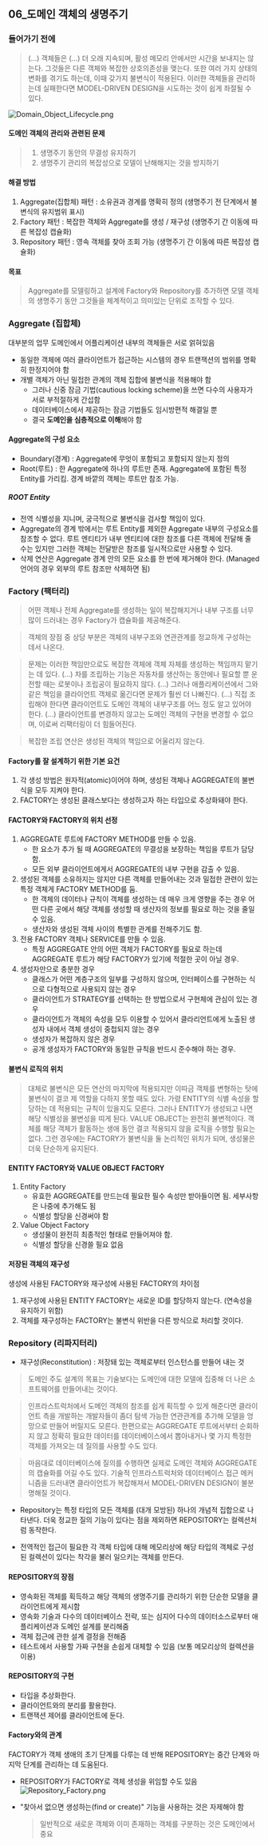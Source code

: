 ## 06_도메인 객체의 생명주기

### 들어가기 전에
> (...) 객체들은 (...) 더 오래 지속되며, 활성 메모리 안에서만 시간을 보내지는 않는다. 그것들은 다른 객체와 복잡한 상호의존성을 맺는다. 또한 여러 가지 상태의 변화를 겪기도 하는데, 이때 갖가지 불변식이 적용된다. 이러한 객체들을 관리하는데 실패한다면 MODEL-DRIVEN DESIGN을 시도하는 것이 쉽게 좌절될 수 있다.

![Domain_Object_Lifecycle.png](Domain_Object_Lifecycle.png)

#### 도메인 객체의 관리와 관련된 문제
> 1. 생명주기 동안의 무결성 유지하기
> 2. 생명주기 관리의 복잡성으로 모델이 난해해지는 것을 방지하기

#### 해결 방법
1. Aggregate(집합체) 패턴 : 소유권과 경계를 명확히 정의 (생명주기 전 단계에서 불변식의 유지범위 표시)
2. Factory 패턴 : 복잡한 객체와 Aggregate를 생성 / 재구성 (생명주기 간 이동에 따른 복잡성 캡슐화)
3. Repository 패턴 : 영속 객체를 찾아 조회 가능 (생명주기 간 이동에 따른 복잡성 캡슐화)

#### 목표
> Aggregate를 모델링하고 설계에 Factory와 Repository를 추가하면 모델 객체의 생명주기 동안 그것들을 체계적이고 의미있는 단위로 조작할 수 있다.

### Aggregate (집합체)

대부분의 업무 도메인에서 어플리케이션 내부의 객체들은 서로 얽혀있음
- 동일한 객체에 여러 클라이언트가 접근하는 시스템의 경우 트랜잭션의 범위를 명확히 한정지어야 함
- 개별 객체가 아닌 밀접한 관계의 객체 집합에 불변식을 적용해야 함
  - 그러나 신중 잠금 기법(cautious locking scheme)을 쓰면 다수의 사용자가 서로 부적절하게 간섭함
  - 데이터베이스에서 제공하는 잠금 기법들도 임시방편적 해결일 뿐
  - 결국 **도메인을 심층적으로 이해**해야 함

#### Aggregate의 구성 요소
- Boundary(경계) : Aggregate에 무엇이 포함되고 포함되지 않는지 정의
- Root(루트) : 한 Aggregate에 하나의 루트만 존재. Aggregate에 포함된 특정 Entity를 가리킴. 경계 바깥의 객체는 루트만 참조 가능.

##### ROOT Entity
- 전역 식별성을 지니며, 궁극적으로 불변식을 검사할 책임이 있다.
- Aggregate의 경계 밖에서는 루트 Entity를 제외한 Aggregate 내부의 구성요소를 참조할 수 없다. 루트 엔티티가 내부 엔티티에 대한 참조를 다른 객체에 전달해 줄 수는 있지만 그러한 객체는 전달받은 참조를 일시적으로만 사용할 수 있다.
- 삭제 연산은 Aggregate 경계 안의 모든 요소를 한 번에 제거해야 한다. (Managed 언어의 경우 외부의 루트 참조만 삭제하면 됨) 

### Factory (팩터리)

> 어떤 객체나 전체 Aggregate를 생성하는 일이 복잡해지거나 내부 구조를 너무 많이 드러내는 경우 Factory가 캡슐화를 제공해준다.

> 객체의 장점 중 상당 부분은 객체의 내부구조와 연관관계를 정교하게 구성하는 데서 나온다.

> 문제는 이러한 책임만으로도 복잡한 객체에 객체 자체를 생성하는 책임까지 맡기는 데 있다.
> (...) 차를 조립하는 기능은 자동차를 생산하는 동안에나 필요할 뿐 운전할 때는 로봇이나 조립공이 필요하지 않다.
> (...) 그러나 애플리케이션에서 그와 같은 책임을 클라이언트 객체로 옮긴다면 문제가 훨씬 더 나빠진다.
> (...) 직접 조립해야 한다면 클라이언트도 도메인 객체의 내부구조를 어느 정도 알고 있어야 한다.
> (...) 클라이언트를 변경하지 않고는 도메인 객체의 구현을 변경할 수 없으며, 이로써 리팩터링이 더 힘들어진다.

> 복잡한 조립 연산은 생성된 객체의 책임으로 어울리지 않는다.

#### Factory를 잘 설계하기 위한 기본 요건

1. 각 생성 방법은 원자적(atomic)이어야 하며, 생성된 객체나 AGGREGATE의 불변식을 모두 지켜야 한다.
2. FACTORY는 생성된 클래스보다는 생성하고자 하는 타입으로 추상화돼야 한다.

#### FACTORY와 FACTORY의 위치 선정

1. AGGREGATE 루트에 FACTORY METHOD를 만들 수 있음.
    - 한 요소가 추가 될 때 AGGREGATE의 무결성을 보장하는 책임을 루트가 담당함.
    - 모든 외부 클라이언트에게서 AGGREGATE의 내부 구현을 감출 수 있음.
2. 생성된 객체를 소유하지는 않지만 다른 객체를 만들어내는 것과 밀접한 관련이 있는 특정 객체게 FACTORY METHOD를 둠.
    - 한 객체의 데이터나 규칙이 객체를 생성하는 데 매우 크게 영향을 주는 경우 어떤 다른 곳에서 해당 객체를 생성할 때 생산자의 정보를 필요로 하는 것을 줄일 수 있음.
    - 생산자와 생성된 객체 사이의 특별한 관계를 전해주기도 함.
3. 전용 FACTORY 객체나 SERVICE를 만들 수 있음.
    - 특정 AGGREGATE 안의 어떤 객체가 FACTORY를 필요로 하는데 AGGREGATE 루트가 해당 FACTORY가 있기에 적절한 곳이 아닐 경우.
4. 생성자만으로 충분한 경우
    - 클래스가 어떤 계층구조의 일부를 구성하지 않으며, 인터페이스를 구현하는 식으로 다형적으로 사용되지 않는 경우
    - 클라이언트가 STRATEGY를 선택하는 한 방법으로서 구현체에 관심이 있는 경우
    - 클라이언트가 객체의 속성을 모두 이용할 수 있어서 클라리언트에게 노출된 생성자 내에서 객체 생성이 중첩되지 않는 경우
    - 생성자가 복잡하지 않은 경우
    - 공개 생성자가 FACTORY와 동일한 규칙을 반드시 준수해야 하는 경우.
    
#### 불변식 로직의 위치

> 대체로 불변식은 모든 연산의 마지막에 적용되지만 이따금 객체를 변형하는 탓에 불변식이 결코 제 역할을 다하지 못할 때도 있다.
> 가령 ENTITY의 식별 속성을 할당하는 데 적용되는 규칙이 있을지도 모른다.
> 그러나 ENTITY가 생성되고 나면 해당 식별성을 불변성을 띠게 된다.
> VALUE OBJECT는 완전히 불변적이다. 객체를 해당 객체가 활동하는 생애 동안 결코 적용되지 않을 로직을 수행할 필요는 없다.
> 그런 경우에는 FACTORY가 불변식을 둘 논리적인 위치가 되며, 생성물은 더욱 단순하게 유지된다.

#### ENTITY FACTORY와 VALUE OBJECT FACTORY

1. Entity Factory
    - 유효한 AGGREGATE를 만드는데 필요한 필수 속성만 받아들이면 됨. 세부사항은 나중에 추가해도 됨
    - 식별성 할당을 신경써야 함
2. Value Object Factory
    - 생성물이 완전히 최종적인 형태로 만들어져야 함.
    - 식별성 할당을 신경쓸 필요 없음

#### 저장된 객체의 재구성

생성에 사용된 FACTORY와 재구성에 사용된 FACTORY의 차이점

1. 재구성에 사용된 ENTITY FACTORY는 새로운 ID를 할당하지 않는다. (연속성을 유지하기 위함)
2. 객체를 재구성하는 FACTORY는 불변식 위반을 다른 방식으로 처리할 것이다.

### Repository (리파지터리)

- 재구성(Reconstitution) : 저장돼 있는 객체로부터 인스턴스를 만들어 내는 것

> 도메인 주도 설계의 목표는 기술보다는 도메인에 대한 모델에 집중해 더 나은 소프트웨어를 만들어내는 것이다.

> 인프라스트럭처에서 도메인 객체의 참조를 쉽게 획득할 수 있게 해준다면 클라이언트 측을 개발하는 개발자들이 좀더 탐색 가능한 연관관계를 추가해 모델을 엉망으로 만들어 버릴지도 모른다.
> 한편으로는 AGGREGATE 루트에서부터 순회하지 않고 정확히 필요한 데이터를 데이터베이스에서 뽑아내거나 몇 가지 특정한 객체를 가져오는 데 질의를 사용할 수도 있다.

> 마음대로 데이터베이스에 질의를 수행하면 실제로 도메인 객체와 AGGREGATE의 캡슐화를 어길 수도 있다.
> 기술적 인프라스트럭처와 데이터베이스 접근 메커니즘을 드러내면 클라이언트가 복잡해져서 MODEL-DRIVEN DESIGN이 불분명해질 것이다.

-  Repository는 특정 타입의 모든 객체를 (대개 모방된) 하나의 개념적 집합으로 나타낸다. 더욱 정교한 질의 기능이 있다는 점을 제외하면 REPOSITORY는 컬렉션처럼 동작한다.

-  전역적인 접근이 필요한 각 객체 타입에 대해 메모리상에 해당 타입의 객체로 구성된 컬렉션이 있다는 착각을 불러 일으키는 객체를 만든다.

#### REPOSITORY의 장점

- 영속화된 객체를 획득하고 해당 객체의 생명주기를 관리하기 위한 단순한 모델을 클라이언트에게 제시함
- 영속화 기술과 다수의 데이터베이스 전략, 또는 심지어 다수의 데이터소스로부터 애플리케이션과 도메인 설계를 분리해줌
- 객체 접근에 관한 설계 결정을 전해줌
- 테스트에서 사용할 가짜 구현을 손쉽게 대체할 수 있음 (보통 메모리상의 컬렉션을 이용)

#### REPOSITORY의 구현

- 타입을 추상화한다.
- 클라이언트와의 분리를 활용한다.
- 트랜잭션 제어를 클라이언트에 둔다.

#### Factory와의 관계

FACTORY가 객체 생애의 초기 단계를 다루는 데 반해 REPOSITORY는 중간 단계와 마지막 단계를 관리하는 데 도움된다.

- REPOSITORY가 FACTORY로 객체 생성을 위임할 수도 있음
![Repository_Factory.png](Repository_Factory.jpeg)

- "찾아서 없으면 생성하는(find or create)" 기능을 사용하는 것은 자제해야 함
    > 일반적으로 새로운 객체와 이미 존재하는 객체를 구분하는 것은 도메인에서 중요
